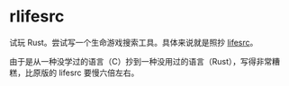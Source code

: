 # rlifesrc

试玩 Rust。尝试写一个生命游戏搜索工具。具体来说就是照抄 [lifesrc](https://github.com/DavidKinder/Xlife/tree/master/Xlife35/source/lifesearch)。

由于是从一种没学过的语言（C）抄到一种没用过的语言（Rust），写得非常糟糕，比原版的 lifesrc 要慢六倍左右。